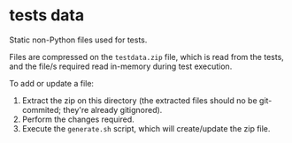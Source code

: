 # tests data

Static non-Python files used for tests.

Files are compressed on the `testdata.zip` file, which is read from the tests, and the file/s required read in-memory during test execution.

To add or update a file:

1. Extract the zip on this directory (the extracted files should no be git-commited; they're already gitignored).
2. Perform the changes required.
3. Execute the `generate.sh` script, which will create/update the zip file.
